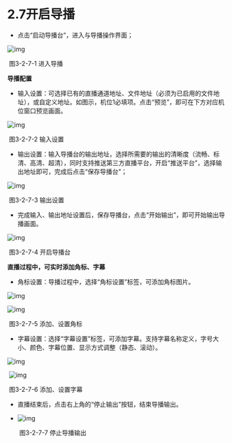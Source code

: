 # 2.7开启导播

- 点击“启动导播台”，进入与导播操作界面；

![img](../images/24.png) 

​	图3-2-7-1 进入导播

**导播配置**

- 输入设置：可选择已有的直播通道地址、文件地址（必须为已启用的文件地址），或自定义地址。如图示，机位1必填项。点击“预览”，即可在下方对应机位窗口预览画面。

![img](../images/25.png) 

​	图3-2-7-2 输入设置

- 输出设置：输入导播台的输出地址，选择所需要的输出的清晰度（流畅、标清、高清、超清），同时支持推送第三方直播平台，开启“推送平台”，选择输出地址即可，完成后点击“保存导播台”；

![img](../images/26.png) 

​	图3-2-7-3 输出设置

- 完成输入、输出地址设置后，保存导播台，点击“开始输出”，即可开始输出导播画面。

![img](../images/27.png) 

​	图3-2-7-4 开启导播台

**直播过程中，可实时添加角标、字幕** 

- 角标设置：导播过程中，选择“角标设置”标签，可添加角标图片。

![img](../images/28.png) 

![img](../images/29.png)

​	图3-2-7-5 添加、设置角标

- 字幕设置：选择“字幕设置”标签，可添加字幕。支持字幕名称定义，字号大小、颜色、字幕位置、显示方式调整（静态、滚动）。

![img](../images/30.png)

​							![img](../images/31.png) 

​	图3-2-7-6 添加、设置字幕

- 直播结束后，点击右上角的“停止输出”按钮，结束导播输出。

- ![img](../images/32.png) 

  ​	图3-2-7-7 停止导播输出